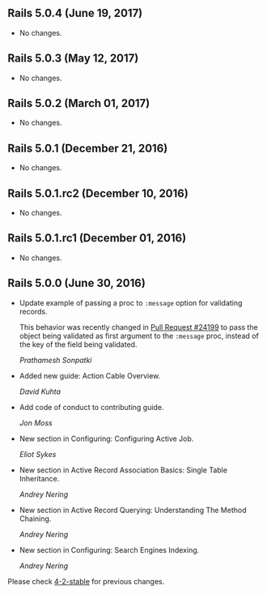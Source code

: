 ## Rails 5.0.4 (June 19, 2017) ##

*   No changes.


## Rails 5.0.3 (May 12, 2017) ##

*   No changes.


## Rails 5.0.2 (March 01, 2017) ##

*   No changes.


## Rails 5.0.1 (December 21, 2016) ##

*   No changes.


## Rails 5.0.1.rc2 (December 10, 2016) ##

*   No changes.


## Rails 5.0.1.rc1 (December 01, 2016) ##

*   No changes.


## Rails 5.0.0 (June 30, 2016) ##

*   Update example of passing a proc to `:message` option for validating records.

    This behavior was recently changed in [Pull Request #24199](https://github.com/rails/rails/pull/24119) to
    pass the object being validated as first argument to the `:message` proc,
    instead of the key of the field being validated.

    *Prathamesh Sonpatki*

*   Added new guide: Action Cable Overview.

    *David Kuhta*

*   Add code of conduct to contributing guide.

    *Jon Moss*

*   New section in Configuring: Configuring Active Job.

    *Eliot Sykes*

*   New section in Active Record Association Basics: Single Table Inheritance.

    *Andrey Nering*

*   New section in Active Record Querying: Understanding The Method Chaining.

    *Andrey Nering*

*   New section in Configuring: Search Engines Indexing.

    *Andrey Nering*

Please check [4-2-stable](https://github.com/rails/rails/blob/4-2-stable/guides/CHANGELOG.md) for previous changes.
